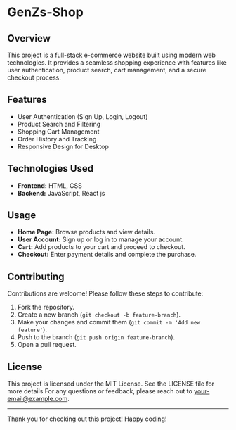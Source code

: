 # GenZs-Shop
## Overview
This project is a full-stack e-commerce website built using modern web technologies. It provides a seamless shopping experience with features like user authentication, product search, cart management, and a secure checkout process.

## Features
- User Authentication (Sign Up, Login, Logout)
- Product Search and Filtering
- Shopping Cart Management
- Order History and Tracking
- Responsive Design for Desktop

## Technologies Used
- **Frontend:** HTML, CSS
- **Backend:** JavaScript, React js

## Usage
- **Home Page:** Browse products and view details.
- **User Account:** Sign up or log in to manage your account.
- **Cart:** Add products to your cart and proceed to checkout.
- **Checkout:** Enter payment details and complete the purchase.

## Contributing
Contributions are welcome! Please follow these steps to contribute:
1. Fork the repository.
2. Create a new branch (`git checkout -b feature-branch`).
3. Make your changes and commit them (`git commit -m 'Add new feature'`).
4. Push to the branch (`git push origin feature-branch`).
5. Open a pull request.

## License
This project is licensed under the MIT License. See the LICENSE file for more details
For any questions or feedback, please reach out to your-email@example.com.

---

Thank you for checking out this project! Happy coding!

